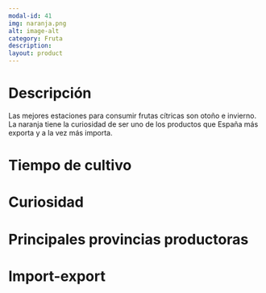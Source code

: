 ```yaml
---
modal-id: 41
img: naranja.png
alt: image-alt
category: Fruta
description:
layout: product
---
```


# Descripción
Las mejores estaciones para consumir frutas cítricas son otoño e invierno. La naranja tiene la curiosidad de ser uno de los productos que España más exporta y a la vez más importa.

# Tiempo de cultivo

# Curiosidad

# Principales provincias productoras
<div class="chart"></div>

# Import-export
<svg class="import-export" width="600" height="350"></svg>

